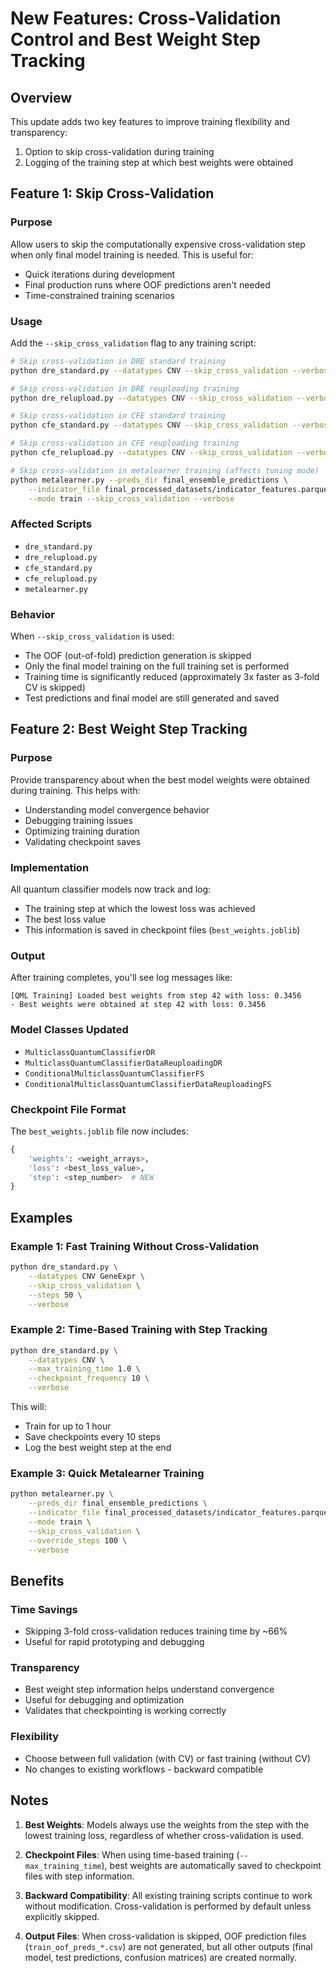 # New Features: Cross-Validation Control and Best Weight Step Tracking

## Overview
This update adds two key features to improve training flexibility and transparency:
1. Option to skip cross-validation during training
2. Logging of the training step at which best weights were obtained

## Feature 1: Skip Cross-Validation

### Purpose
Allow users to skip the computationally expensive cross-validation step when only final model training is needed. This is useful for:
- Quick iterations during development
- Final production runs where OOF predictions aren't needed
- Time-constrained training scenarios

### Usage
Add the `--skip_cross_validation` flag to any training script:

```bash
# Skip cross-validation in DRE standard training
python dre_standard.py --datatypes CNV --skip_cross_validation --verbose

# Skip cross-validation in DRE reuploading training
python dre_relupload.py --datatypes CNV --skip_cross_validation --verbose

# Skip cross-validation in CFE standard training
python cfe_standard.py --datatypes CNV --skip_cross_validation --verbose

# Skip cross-validation in CFE reuploading training
python cfe_relupload.py --datatypes CNV --skip_cross_validation --verbose

# Skip cross-validation in metalearner training (affects tuning mode)
python metalearner.py --preds_dir final_ensemble_predictions \
    --indicator_file final_processed_datasets/indicator_features.parquet \
    --mode train --skip_cross_validation --verbose
```

### Affected Scripts
- `dre_standard.py`
- `dre_relupload.py`
- `cfe_standard.py`
- `cfe_relupload.py`
- `metalearner.py`

### Behavior
When `--skip_cross_validation` is used:
- The OOF (out-of-fold) prediction generation is skipped
- Only the final model training on the full training set is performed
- Training time is significantly reduced (approximately 3x faster as 3-fold CV is skipped)
- Test predictions and final model are still generated and saved

## Feature 2: Best Weight Step Tracking

### Purpose
Provide transparency about when the best model weights were obtained during training. This helps with:
- Understanding model convergence behavior
- Debugging training issues
- Optimizing training duration
- Validating checkpoint saves

### Implementation
All quantum classifier models now track and log:
- The training step at which the lowest loss was achieved
- The best loss value
- This information is saved in checkpoint files (`best_weights.joblib`)

### Output
After training completes, you'll see log messages like:

```
[QML Training] Loaded best weights from step 42 with loss: 0.3456
- Best weights were obtained at step 42 with loss: 0.3456
```

### Model Classes Updated
- `MulticlassQuantumClassifierDR`
- `MulticlassQuantumClassifierDataReuploadingDR`
- `ConditionalMulticlassQuantumClassifierFS`
- `ConditionalMulticlassQuantumClassifierDataReuploadingFS`

### Checkpoint File Format
The `best_weights.joblib` file now includes:
```python
{
    'weights': <weight_arrays>,
    'loss': <best_loss_value>,
    'step': <step_number>  # NEW
}
```

## Examples

### Example 1: Fast Training Without Cross-Validation
```bash
python dre_standard.py \
    --datatypes CNV GeneExpr \
    --skip_cross_validation \
    --steps 50 \
    --verbose
```

### Example 2: Time-Based Training with Step Tracking
```bash
python dre_standard.py \
    --datatypes CNV \
    --max_training_time 1.0 \
    --checkpoint_frequency 10 \
    --verbose
```
This will:
- Train for up to 1 hour
- Save checkpoints every 10 steps
- Log the best weight step at the end

### Example 3: Quick Metalearner Training
```bash
python metalearner.py \
    --preds_dir final_ensemble_predictions \
    --indicator_file final_processed_datasets/indicator_features.parquet \
    --mode train \
    --skip_cross_validation \
    --override_steps 100 \
    --verbose
```

## Benefits

### Time Savings
- Skipping 3-fold cross-validation reduces training time by ~66%
- Useful for rapid prototyping and debugging

### Transparency
- Best weight step information helps understand convergence
- Useful for debugging and optimization
- Validates that checkpointing is working correctly

### Flexibility
- Choose between full validation (with CV) or fast training (without CV)
- No changes to existing workflows - backward compatible

## Notes

1. **Best Weights**: Models always use the weights from the step with the lowest training loss, regardless of whether cross-validation is used.

2. **Checkpoint Files**: When using time-based training (`--max_training_time`), best weights are automatically saved to checkpoint files with step information.

3. **Backward Compatibility**: All existing training scripts continue to work without modification. Cross-validation is performed by default unless explicitly skipped.

4. **Output Files**: When cross-validation is skipped, OOF prediction files (`train_oof_preds_*.csv`) are not generated, but all other outputs (final model, test predictions, confusion matrices) are created normally.
